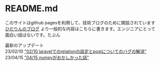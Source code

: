 # README.md
このサイトはgithub pagesを利用して、技術ブログのために開設されています  
[ひだりんのブログ](http://siniorsns.php.xdomain.jp/index.php) より一般的な内容はこちらに書きます。エンジニアにとって面白い話はないです。たぶん

最新のアップデート  
23/02/10 ["02/10 laravelでのrelationの設定とpostについてのバグの解消"](23/23_02_10.md)
23/04/15 ["04/15 numpyがおかしかった話"](23/23_04_15.md)
